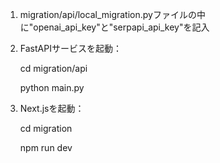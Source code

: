 1. migration/api/local_migration.pyファイルの中に"openai_api_key"と"serpapi_api_key"を記入

3. FastAPIサービスを起動：
   
	cd migration/api

	python main.py

4. Next.jsを起動：
   
	cd migration

	npm run dev
